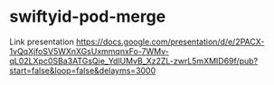 # swiftyid-pod-merge

Link presentation
https://docs.google.com/presentation/d/e/2PACX-1vQqXjfoSV5WXnXGsUxmmqnxFo-7WMv-qL02LXpc0SBa3ATGsQie_YdlUMvB_Xz2ZL-zwrL5mXMID69f/pub?start=false&loop=false&delayms=3000
